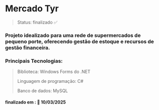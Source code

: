 <h1>Mercado Tyr</h1>

>Status: finalizado ✅

### Projeto idealizado para uma rede de supermercados de pequeno porte, oferecendo gestão de estoque e recursos de gestão financeira.

###  Principais Tecnologias:

>Biblioteca: Windows Forms do .NET
>
>Linguagem de programação: C#
>
>Banco de dados: MySQL

#### finalizado em : 📅 10/03/2025

